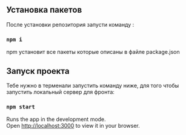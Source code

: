 ## Установка пакетов

После установки репозитория запусти команду :

### `npm i`

npm установит все пакеты которые описаны в файле package.json

## Запуск проекта 

Тебе нужно в терменали запустить команду ниже, для того чтобы запустить локальный сервер для фронта:

### `npm start`

Runs the app in the development mode.\
Open [http://localhost:3000](http://localhost:3000) to view it in your browser.
